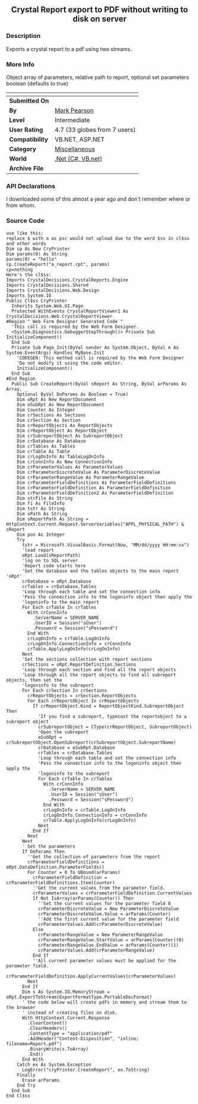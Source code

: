 ﻿<div align="center">

## Crystal Report export to PDF without writing to disk on server


</div>

### Description

Exports a crystal report to a pdf using two streams.
 
### More Info
 
Object array of parameters, relative path to report, optional set parameters boolean (defaults to true)


<span>             |<span>
---                |---
**Submitted On**   |
**By**             |[Mark Pearson](https://github.com/Planet-Source-Code/PSCIndex/blob/master/ByAuthor/mark-pearson.md)
**Level**          |Intermediate
**User Rating**    |4.7 (33 globes from 7 users)
**Compatibility**  |VB\.NET, ASP\.NET
**Category**       |[Miscellaneous](https://github.com/Planet-Source-Code/PSCIndex/blob/master/ByCategory/miscellaneous__10-1.md)
**World**          |[\.Net \(C\#, VB\.net\)](https://github.com/Planet-Source-Code/PSCIndex/blob/master/ByWorld/net-c-vb-net.md)
**Archive File**   |[](https://github.com/Planet-Source-Code/mark-pearson-crystal-report-export-to-pdf-without-writing-to-disk-on-server__10-1503/archive/master.zip)

### API Declarations

I downloaded some of this almost a year ago and don't remember where or from whom.


### Source Code

```
use like this:
replace $ with a as psc would not upload due to the word $ss in cl$ss and other words
Dim cp As New CryPrinter
Dim params(0) As String
params(0) = "hello"
cp.CreateReport("a_report.rpt", params)
cp=nothing
Here's the cl$ss:
Imports CrystalDecisions.CrystalReports.Engine
Imports CrystalDecisions.Shared
Imports CrystalDecisions.Web.Design
Imports System.IO
Public Cl$ss CryPrinter
  Inherits System.Web.UI.Page
  Protected WithEvents CrystalReportViewer1 As CrystalDecisions.Web.CrystalReportViewer
#Region " Web Form Designer Generated Code "
  'This call is required by the Web Form Designer.
  <System.Diagnostics.DebuggerStepThrough()> Private Sub InitializeComponent()
  End Sub
  Private Sub Page_Init(ByVal sender As System.Object, ByVal e As System.EventArgs) Handles MyBase.Init
    'CODEGEN: This method call is required by the Web Form Designer
    'Do not modify it using the code editor.
    InitializeComponent()
  End Sub
#End Region
  Public Sub CreateReport(ByVal sReport As String, ByVal arParams As Array, _
    Optional ByVal DoParams As Boolean = True)
    Dim oRpt As New ReportDocument
    Dim oSubRpt As New ReportDocument
    Dim Counter As Integer
    Dim crSections As Sections
    Dim crSection As Section
    Dim crReportObjects As ReportObjects
    Dim crReportObject As ReportObject
    Dim crSubreportObject As SubreportObject
    Dim crDatabase As Database
    Dim crTables As Tables
    Dim crTable As Table
    Dim crLogOnInfo As TableLogOnInfo
    Dim crConnInfo As New ConnectionInfo
    Dim crParameterValues As ParameterValues
    Dim crParameterDiscreteValue As ParameterDiscreteValue
    Dim crParameterRangeValue As ParameterRangeValue
    Dim crParameterFieldDefinitions As ParameterFieldDefinitions
    Dim crParameterFieldDefinition As ParameterFieldDefinition
    Dim crParameterFieldDefinition2 As ParameterFieldDefinition
    Dim strFile As String
    Dim fi As FileInfo
    Dim tstr As String
    Dim sPath As String
    Dim sReportPath As String = HttpContext.Current.Request.ServerVariables("APPL_PHYSICAL_PATH") & sReport
    Dim pos As Integer
    Try
      tstr = Microsoft.VisualBasic.Format(Now, "MM/dd/yyyy HH:mm:ss")
      'load report
      oRpt.Load(sReportPath)
      'log on to SQL server
      'Report code starts here
      'Set the database and the tables objects to the main report 'oRpt'
      crDatabase = oRpt.Database
      crTables = crDatabase.Tables
      'Loop through each table and set the connection info
      'Pess the connection info to the logoninfo object then apply the
      'logoninfo to the main report
      For Each crTable In crTables
        With crConnInfo
          .ServerName = SERVER_NAME
          .UserID = Session("sUser")
          .Pessword = Session("sPessword")
        End With
        crLogOnInfo = crTable.LogOnInfo
        crLogOnInfo.ConnectionInfo = crConnInfo
        crTable.ApplyLogOnInfo(crLogOnInfo)
      Next
      'Set the sections collection with report sections
      crSections = oRpt.ReportDefinition.Sections
      'Loop through each section and find all the report objects
      'Loop through all the report objects to find all subreport objects, then set the
      'logoninfo to the subreport
      For Each crSection In crSections
        crReportObjects = crSection.ReportObjects
        For Each crReportObject In crReportObjects
          If crReportObject.Kind = ReportObjectKind.SubreportObject Then
            'If you find a subreport, typecast the reportobject to a subreport object
            crSubreportObject = CType(crReportObject, SubreportObject)
            'Open the subreport
            oSubRpt = crSubreportObject.OpenSubreport(crSubreportObject.SubreportName)
            crDatabase = oSubRpt.Database
            crTables = crDatabase.Tables
            'Loop through each table and set the connection info
            'Pess the connection info to the logoninfo object then apply the
            'logoninfo to the subreport
            For Each crTable In crTables
              With crConnInfo
                .ServerName = SERVER_NAME
                .UserID = Session("sUser")
                .Pessword = Session("sPessword")
              End With
              crLogOnInfo = crTable.LogOnInfo
              crLogOnInfo.ConnectionInfo = crConnInfo
              crTable.ApplyLogOnInfo(crLogOnInfo)
            Next
          End If
        Next
      Next
      ' Set the parameters
      If DoParams Then
        ''Get the collection of parameters from the report
        crParameterFieldDefinitions = oRpt.DataDefinition.ParameterFields()
        For Counter = 0 To UBound(arParams)
          crParameterFieldDefinition = crParameterFieldDefinitions.Item(Counter)
          ''Get the current values from the parameter field.
          crParameterValues = crParameterFieldDefinition.CurrentValues
          If Not IsArray(arParams(Counter)) Then
            ''Set the current values for the parameter field 0
            crParameterDiscreteValue = New ParameterDiscreteValue
            crParameterDiscreteValue.Value = arParams(Counter)
            ''Add the first current value for the parameter field
            crParameterValues.Add(crParameterDiscreteValue)
          Else
            crParameterRangeValue = New ParameterRangeValue
            crParameterRangeValue.StartValue = arParams(Counter)(0)
            crParameterRangeValue.EndValue = arParams(Counter)(1)
            crParameterValues.Add(crParameterRangeValue)
          End If
          ''All current parameter values must be applied for the parameter field.
          crParameterFieldDefinition.ApplyCurrentValues(crParameterValues)
        Next
      End If
      Dim s As System.IO.MemoryStream = oRpt.ExportToStream(ExportFormatType.PortableDocFormat)
      ' the code below will create pdfs in memory and stream them to the browser
      ' instead of creating files on disk.
      With HttpContext.Current.Response
        .ClearContent()
        .ClearHeaders()
        .ContentType = "application/pdf"
        .AddHeader("Content-Disposition", "inline; filename=Report.pdf")
        .BinaryWrite(s.ToArray)
        .End()
      End With
    Catch ex As System.Exception
      LogError("cryPrinter.CreateReport", ex.ToString)
    Finally
      Erase arParams
    End Try
  End Sub
End Cl$ss
```


